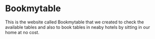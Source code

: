 # Bookmytable
This is the website called Bookmytable that we created to check the available tables and also to book tables in neaby hotels by sitting in our home at no cost.
